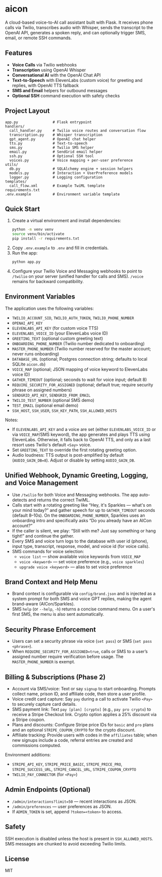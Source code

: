 # aicon

A cloud-based voice-to-AI call assistant built with Flask. It receives phone calls via Twilio, transcribes audio with Whisper, sends the transcript to the OpenAI API, generates a spoken reply, and can optionally trigger SMS, email, or remote SSH commands.

## Features
- **Voice Calls** via Twilio webhooks
- **Transcription** using OpenAI Whisper
- **Conversational AI** with the OpenAI Chat API
- **Text‑to‑Speech** with ElevenLabs (custom voice) for greeting and replies, with OpenAI TTS fallback
- **SMS and Email** helpers for outbound messages
- **Optional SSH** command execution with safety checks

## Project Layout
```
app.py                # Flask entrypoint
handlers/
  call_handler.py     # Twilio voice routes and conversation flow
  transcription.py    # Whisper transcription
  gpt_agent.py        # OpenAI chat helper
  tts.py              # Text-to-speech
  sms.py              # Twilio SMS helper
  email.py            # SendGrid email helper
  ssh.py              # Optional SSH tool
  voices.py           # Voice mapping + per-user preference
utils/
  db.py               # SQLAlchemy engine + session helpers
  models.py           # Interaction + UserPreference models
  logger.py           # Logging configuration
templates/
  call_flow.xml       # Example TwiML template
requirements.txt
.env.example          # Environment variable template
```

## Quick Start
1. Create a virtual environment and install dependencies:
   ```bash
   python -m venv venv
   source venv/bin/activate
   pip install -r requirements.txt
   ```
2. Copy `.env.example` to `.env` and fill in credentials.
3. Run the app:
   ```bash
   python app.py
   ```
4. Configure your Twilio Voice and Messaging webhooks to point to `/twilio` on your server (unified handler for calls and SMS). `/voice` remains for backward compatibility.

## Environment Variables
The application uses the following variables:
- `TWILIO_ACCOUNT_SID`, `TWILIO_AUTH_TOKEN`, `TWILIO_PHONE_NUMBER`
- `OPENAI_API_KEY`
- `ELEVENLABS_API_KEY` (for custom voice TTS)
- `ELEVENLABS_VOICE_ID` (your ElevenLabs voice ID)
- `GREETING_TEXT` (optional custom greeting text)
- `ONBOARDING_PHONE_NUMBER` (Twilio number dedicated to onboarding)
- `MASTER_PHONE_NUMBER` (Twilio number reserved for the master account; never runs onboarding)
- `DATABASE_URL` (optional; Postgres connection string; defaults to local SQLite `aicon.db`)
- `VOICE_MAP` (optional; JSON mapping of voice keyword to ElevenLabs voice ID)
- `GATHER_TIMEOUT` (optional; seconds to wait for voice input; default 8)
- `REQUIRE_SECURITY_FOR_ASSIGNED` (optional; default true; require security phrase on assigned numbers)
- `SENDGRID_API_KEY`, `SENDGRID_FROM_EMAIL`
- `TWILIO_TEST_NUMBER` (optional SMS demo)
- `TEST_EMAIL` (optional email demo)
- `SSH_HOST`, `SSH_USER`, `SSH_KEY_PATH`, `SSH_ALLOWED_HOSTS`

Notes:
- If `ELEVENLABS_API_KEY` and a voice are set (either `ELEVENLABS_VOICE_ID` or via `VOICE_MAP`/SMS keyword), the app generates and plays TTS using ElevenLabs. Otherwise, it falls back to OpenAI TTS, and only as a last resort uses Twilio's default `<Say>` voice.
- Set `GREETING_TEXT` to override the first rotating greeting option.
- Audio loudness: TTS output is post-amplified by default (`AUDIO_GAIN_DB=8`). Adjust or disable by setting `AUDIO_GAIN_DB`.

## Unified Webhook, Dynamic Greeting, Logging, and Voice Management

- Use `/twilio` for both Voice and Messaging webhooks. The app auto-detects and returns the correct TwiML.
- Calls start with a rotating greeting like “Hey, it's Sparkles — what's on your mind today?” and gather speech for up to `GATHER_TIMEOUT` seconds (default 8–10s). On the `ONBOARDING_PHONE_NUMBER`, Sparkles uses an onboarding intro and specifically asks “Do you already have an AICon account?”
- If the caller is silent, we play: “Still with me? Just say something or hang tight!” and continue the gather.
- Every SMS and voice turn logs to the database with user id (phone), input type, transcript, response, model, and voice id (for voice calls).
- SMS commands for voice selection:
  - `voice list` — show available voice keywords from `VOICE_MAP`
  - `voice <keyword>` — set voice preference (e.g., `voice sparkles`)
  - `upgrade voice <keyword>` — alias to set voice preference

## Brand Context and Help Menu

- Brand context is configurable via `config/brand.json` and is injected as a system prompt for both SMS and voice GPT replies, making the agent brand-aware (AICon/Sparkles).
- SMS `help` (or `--help`, `-h`) returns a concise command menu. On a user's first SMS, the menu is also sent automatically.

## Security Phrase Enforcement

- Users can set a security phrase via voice (`set pass`) or SMS (`set pass <phrase>`).
- When `REQUIRE_SECURITY_FOR_ASSIGNED=true`, calls or SMS to a user’s assigned number require verification before usage. The `MASTER_PHONE_NUMBER` is exempt.

## Billing & Subscriptions (Phase 2)

- Account via SMS/voice: Text or say `signup` to start onboarding. Prompts collect name, prison ID, and affiliate code, then store a user profile.
- Voice credit card capture: Say `pay` during a call to activate Twilio `<Pay>` to securely capture card details.
- SMS payment link: Text `pay [plan] [crypto]` (e.g., `pay pro crypto`) to receive a Stripe Checkout link. Crypto option applies a 25% discount via a Stripe coupon.
- Plans and discounts: Configure Stripe price IDs for `basic` and `pro` plans and an optional `STRIPE_COUPON_CRYPTO` for the crypto discount.
- Affiliate tracking: Provide users with codes in the `affiliates` table; when new signups include a code, referral entries are created and commissions computed.

Environment additions:
- `STRIPE_API_KEY`, `STRIPE_PRICE_BASIC`, `STRIPE_PRICE_PRO`, `STRIPE_SUCCESS_URL`, `STRIPE_CANCEL_URL`, `STRIPE_COUPON_CRYPTO`
- `TWILIO_PAY_CONNECTOR` (for `<Pay>`)

## Admin Endpoints (Optional)

- `/admin/interactions?limit=50` — recent interactions as JSON.
- `/admin/preferences` — user preferences as JSON.
- If `ADMIN_TOKEN` is set, append `?token=<token>` to access.

## Safety
SSH execution is disabled unless the host is present in `SSH_ALLOWED_HOSTS`. SMS messages are chunked to avoid exceeding Twilio limits.

## License
MIT
